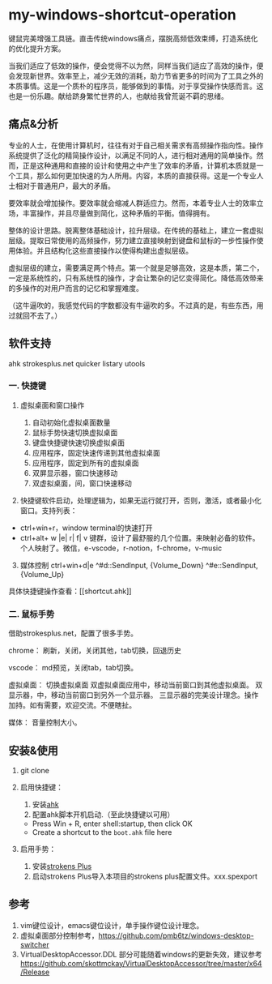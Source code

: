 # my-windows-shortcut-operation
键鼠完美增强工具链。直击传统windows痛点，摆脱高频低效束缚，打造系统化的优化提升方案。

当我们适应了低效的操作，便会觉得不以为然，同样当我们适应了高效的操作，便会发现新世界。效率至上，减少无效的消耗，助力节省更多的时间为了工具之外的本质事情。这是一个质朴的程序员，能够做到的事情。对于享受操作快感而言。这也是一份乐趣。献给跻身繁忙世界的人，也献给我曾荒诞不羁的思绪。

## 痛点&分析
专业的人士，在使用计算机时，往往有对于自己相关需求有高频操作指向性。操作系统提供了泛化的精简操作设计，以满足不同的人，进行相对通用的简单操作。然而，正是这种通用和直接的设计和使用之中产生了效率的矛盾，计算机本质就是一个工具，那么如何更加快速的为人所用。内容，本质的直接获得。这是一个专业人士相对于普通用户，最大的矛盾。

要效率就会增加操作。要效率就会缩减人群适应力。然而，本着专业人士的效率立场，丰富操作，并且尽量做到简化，这种矛盾的平衡。值得拥有。

整体的设计思路。脱离整体基础设计，拉升层级。在传统的基础上，建立一套虚拟层级。提取日常使用的高频操作，努力建立直接映射到键盘和鼠标的一步性操作使用体验。并且结构化这些直接操作以使得构建出虚拟层级。

虚拟层级的建立，需要满足两个特点。第一个就是足够高效，这是本质，第二个，一定是系统性的，只有系统性的操作，才会让繁杂的记忆变得简化。降低高效带来的多操作的对用户而言的记忆和掌握难度。

（这牛逼吹的，我感觉代码的字数都没有牛逼吹的多。不过真的是，有些东西，用过就回不去了。）

## 软件支持
ahk
strokesplus.net
quicker
listary
utools

### 一. 快捷键
1. 虚拟桌面和窗口操作
   1. 自动初始化虚拟桌面数量
   2. 鼠标手势快速切换虚拟桌面
   3. 键盘快捷键快速切换虚拟桌面
   4. 应用程序，固定快速传递到其他虚拟桌面
   5. 应用程序，固定到所有的虚拟桌面   
   6. 双屏显示器，窗口快速移动
   7. 双虚拟桌面，间，窗口快速移动

2. 快捷键软件启动，处理逻辑为，如果无运行就打开，否则，激活，或者最小化窗口。支持列表：

* ctrl+win+r，window terminal的快速打开
* ctrl+alt+ w |e| r| f| v 键群，设计了最舒服的几个位置。来映射必备的软件。个人映射了。微信，e-vscode，r-notion，f-chrome，v-music

3. 媒体控制 ctrl+win+d|e ^#d::SendInput, {Volume_Down} ^#e::SendInput, {Volume_Up}

具体快捷键操作查看：[[shortcut.ahk]]

### 二. 鼠标手势
借助strokesplus.net，配置了很多手势。

chrome：
刷新，关闭，关闭其他，tab切换，回退历史

vscode：
md预览，关闭tab，tab切换。

虚拟桌面：
切换虚拟桌面
双虚拟桌面应用中，移动当前窗口到其他虚拟桌面。
双显示器，中，移动当前窗口到另外一个显示器。
三显示器的完美设计理念。操作加持。如有需要，欢迎交流。不便瞎扯。

媒体：
音量控制大小。

## 安装&使用
1. git clone

2. 启用快捷键： 
   1. 安装[ahk](https://www.autohotkey.com/)
   2. 配置ahk脚本开机启动.（至此快捷键以可用）
   - Press Win + R, enter shell:startup, then click OK
   - Create a shortcut to the `boot.ahk` file here
     
3. 启用手势：  
   1. 安装[strokens Plus](https://www.strokesplus.com/downloads/)
   2. 启动strokens Plus导入本项目的strokens plus配置文件。xxx.spexport

## 参考
1. vim键位设计，emacs键位设计，单手操作键位设计理念。
2. 虚拟桌面部分控制参考，https://github.com/pmb6tz/windows-desktop-switcher
3. VirtualDesktopAccessor.DDL 部分可能随着windows的更新失效，建议参考 https://github.com/skottmckay/VirtualDesktopAccessor/tree/master/x64/Release
